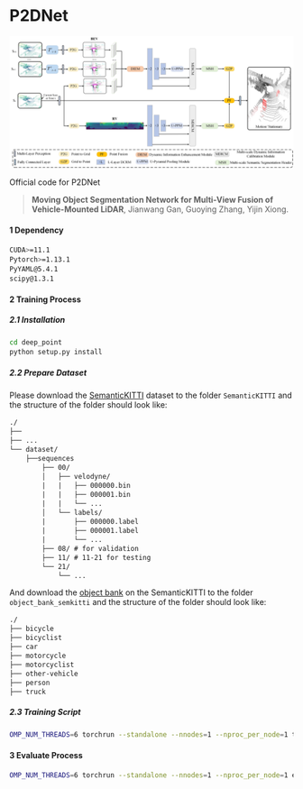 # P2DNet
![teaser](./imgs/network_1.jpg)

Official code for P2DNet

> **Moving Object Segmentation Network for Multi-View Fusion of Vehicle-Mounted LiDAR**,
> Jianwang Gan, Guoying Zhang, Yijin Xiong.


#### 1 Dependency

```bash
CUDA>=11.1
Pytorch>=1.13.1
PyYAML@5.4.1
scipy@1.3.1
```

#### 2 Training Process

##### 2.1 Installation

```bash
cd deep_point
python setup.py install
```

##### 2.2 Prepare Dataset

Please download the [SemanticKITTI](http://www.semantic-kitti.org/dataset.html#overview) dataset to the folder `SemanticKITTI` and the structure of the folder should look like:

```
./
├── 
├── ...
└── dataset/
    ├──sequences
        ├── 00/         
        │   ├── velodyne/
        |   |	├── 000000.bin
        |   |	├── 000001.bin
        |   |	└── ...
        │   └── labels/ 
        |       ├── 000000.label
        |       ├── 000001.label
        |       └── ...
        ├── 08/ # for validation
        ├── 11/ # 11-21 for testing
        └── 21/
	        └── ...
```

And download the [object bank](https://drive.google.com/file/d/1QdSpkMLixvKQL6QPircbDI_0-GlGwsdj/view?usp=sharing) on the SemanticKITTI to the folder `object_bank_semkitti` and the structure of the folder should look like:

```
./
├── bicycle
├── bicyclist
├── car
├── motorcycle
├── motorcyclist
├── other-vehicle
├── person
├── truck
```

##### 2.3 Training Script

```bash
OMP_NUM_THREADS=6 torchrun --standalone --nnodes=1 --nproc_per_node=1 train.py
```

#### 3 Evaluate Process

```bash
OMP_NUM_THREADS=6 torchrun --standalone --nnodes=1 --nproc_per_node=1 evaluate.py
```
